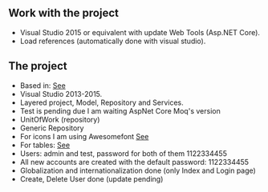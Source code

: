 ﻿## Work with the project
* Visual Studio 2015 or equivalent with update Web Tools (Asp.NET Core).
* Load references (automatically done with visual studio).

## The project
* Based in: [See](https://docs.asp.net/en/latest/intro.html)
* Visual Studio 2013-2015.
* Layered project, Model, Repository and Services.
* Test is pending due I am waiting AspNet Core Moq's version
* UnitOfWork (repository)
* Generic Repository
* For icons I am using Awesomefont [See](http://fontawesome.io/icons/)
* For tables: [See](http://bootstrap-table.wenzhixin.net.cn/)
* Users: admin and test, password for both of them 1122334455
* All new accounts are created with the default password: 1122334455
* Globalization and internationalization done (only Index and Login page)
* Create, Delete User done (update pending)
